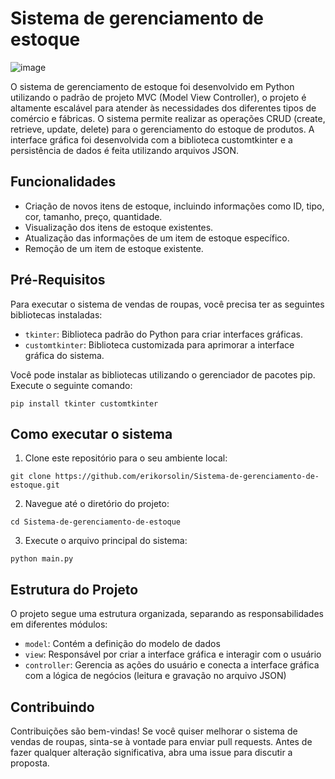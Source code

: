 # Sistema de gerenciamento de estoque
![image](https://github.com/erikorsolin/Sistema-de-venda-de-roupas/assets/107228254/6cc5f81e-3580-4d0e-9ea6-f236fe88df71)

O sistema de gerenciamento de estoque foi desenvolvido em Python utilizando o padrão de projeto MVC (Model View Controller), o projeto é altamente escalável para atender às necessidades dos diferentes tipos de comércio e fábricas. O sistema permite realizar as operações CRUD (create, retrieve, update, delete) para o gerenciamento do estoque de produtos. A interface gráfica foi desenvolvida com a biblioteca customtkinter e a persistência de dados é feita utilizando arquivos JSON.

## Funcionalidades
+ Criação de novos itens de estoque, incluindo informações como ID, tipo, cor, tamanho, preço, quantidade.
+ Visualização dos itens de estoque existentes.
+ Atualização das informações de um item de estoque específico.
+ Remoção de um item de estoque existente.

## Pré-Requisitos
Para executar o sistema de vendas de roupas, você precisa ter as seguintes bibliotecas instaladas:
+ `tkinter`: Biblioteca padrão do Python para criar interfaces gráficas.
+ `customtkinter`: Biblioteca customizada para aprimorar a interface gráfica do sistema.

 Você pode instalar as bibliotecas utilizando o gerenciador de pacotes pip. Execute o seguinte comando:
 ```
 pip install tkinter customtkinter
 ```
 
 ## Como executar o sistema
 1. Clone este repositório para o seu ambiente local:
 ```
 git clone https://github.com/erikorsolin/Sistema-de-gerenciamento-de-estoque.git
 ```
 
 2. Navegue até o diretório do projeto:
  ```
 cd Sistema-de-gerenciamento-de-estoque
 ```
 
 3. Execute o arquivo principal do sistema:
 ```
 python main.py
 ```
 
 ## Estrutura do Projeto
 O projeto segue uma estrutura organizada, separando as responsabilidades em diferentes módulos:
 + `model`: Contém a definição do modelo de dados
 + `view`: Responsável por criar a interface gráfica e interagir com o usuário
 + `controller`: Gerencia as ações do usuário e conecta a interface gráfica com a lógica de negócios (leitura e gravação no arquivo JSON)


## Contribuindo
Contribuições são bem-vindas! Se você quiser melhorar o sistema de vendas de roupas, sinta-se à vontade para enviar pull requests. Antes de fazer qualquer alteração significativa, abra uma issue para discutir a proposta.
